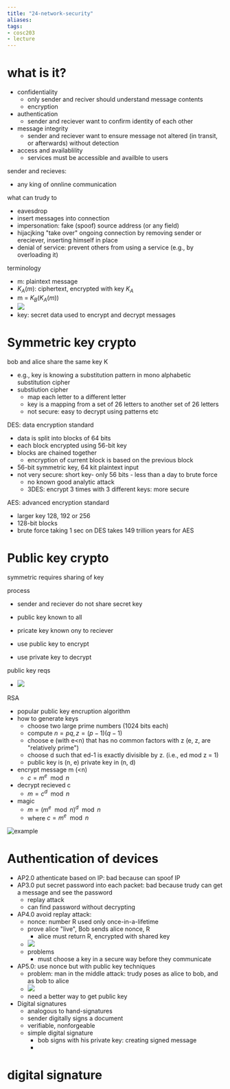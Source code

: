 ```yaml
---
title: "24-network-security"
aliases: 
tags: 
- cosc203
- lecture
---
```


# what is it?
- confidentiality
	- only sender and reciver should understand message contents
	- encryption
- authentication
	- sender and reciever want to confirm identity of each other
- message integrity
	- sender and reciever want to ensure message not altered (in transit, or afterwards) without detection
- access and availablility
	- services must be accessible and availble to users

sender and recieves:
- any king of onnline communication

what can trudy to
- eavesdrop
- insert messages into connection
- impersonation: fake (spoof) source address (or any field)
- hijacjking "take over" ongoing connection by removing sender or ereciever, inserting himself in place
- denial of service: prevent others from using a service (e.g., by overloading it)

terminology
- m: plaintext message
- $K_{A}(m)$: ciphertext, encrypted with key $K_{A}$
- m = $K_{B}(K_{A}(m))$
- ![](https://i.imgur.com/6veueus.png)
- key: secret data used to encrypt and decrypt messages

# Symmetric key crypto
bob and alice share the same key K
- e.g., key is knowing a substitution pattern in mono alphabetic substitution cipher
- substiution cipher
	- map each letter to a different letter
	- key is a mapping from a set of 26 letters to another set of 26 letters
	- not secure: easy to decrypt using patterns etc

DES: data encryption standard
- data is split into blocks of 64 bits
- each block encrypted using 56-bit key
- blocks are chained together
	- encryption of current block is based on the previous block
- 56-bit symmetric key, 64 kit plaintext input
- not very secure: short key- only 56 bits - less than a day to brute force
	- no known good analytic attack
	- 3DES: encrypt 3 times with 3 different keys: more secure

AES: advanced encryption standard
- larger key 128, 192 or 256
- 128-bit blocks
- brute force taking 1 sec on DES takes 149 trillion years for AES

# Public key crypto
symmetric requires sharing of key

process
- sender and reciever do not share secret key
- public key known to all
- pricate key known ony to reciever

- use public key to encrypt
- use private key to decrypt

public key reqs
- ![](https://i.imgur.com/DrH8hmU.png)

RSA
- popular public key encruption algorithm
- how to generate keys
	- choose two large prime numbers (1024 bits each)
	- compute $n=pq, z=(p-1)(q-1)$
	- choose e (with e<n) that has no common factors with z (e, z, are "relatively prime")
	- choose d such that ed-1 is exactly divisible by z. (i.e., ed mod z = 1)
	- public key is (n, e) private key in (n, d)
- encrypt message m (<n)
	- $c = m^e\mod n$
- decrypt recieved c
	- $m = c^d\mod n$ 
- magic
	- $m = (m^e \mod n)^d \mod n$ 
	- where $c = m^e\mod n$

![example ](https://i.imgur.com/eGFJ4OX.png)

# Authentication of devices
 - AP2.0 athenticate based on IP: bad because can spoof IP
 - AP3.0 put secret password into each packet: bad because trudy can get a message and see the password
	- replay attack
	- can find password without decrypting
- AP4.0 avoid replay attack: 
	- nonce: number R used only once-in-a-lifetime
	- prove alice "live", Bob sends alice nonce, R
		- alice must return R, encrypted with shared key
	- ![](https://i.imgur.com/wLHR8y2.png)
	- problems
		- must choose a key in a secure way before they communicate
- AP5.0: use nonce but with public key techniques
	- problem: man in the middle attack: trudy poses as alice to bob, and as bob to alice
	- ![](https://i.imgur.com/SFdYjdZ.png)
	- need a better way to get public key
- Digital signatures
	- analogous to hand-signatures
	- sender digitally signs a document
	- verifiable, nonforgeable
	- simple digital signature
		- bob signs with his private key: creating signed message
		- 


# digital signature
